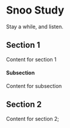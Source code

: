 # Snoo Study 
Stay a while, and listen.

## Section 1
Content for section 1

#### Subsection
Content for subsection

## Section 2
Content for section 2;

